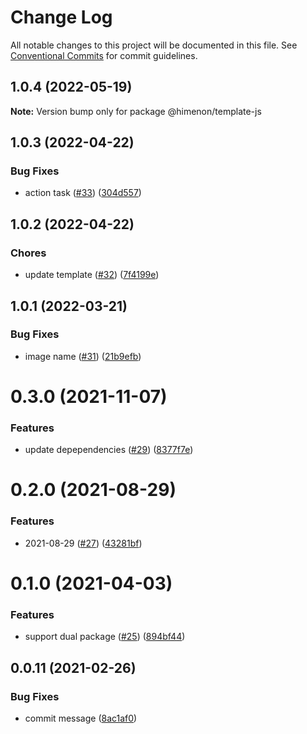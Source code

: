 # Change Log

All notable changes to this project will be documented in this file.
See [Conventional Commits](https://conventionalcommits.org) for commit guidelines.

<a name="1.0.4"></a>

## 1.0.4 (2022-05-19)

**Note:** Version bump only for package @himenon/template-js

<a name="1.0.3"></a>

## 1.0.3 (2022-04-22)

### Bug Fixes

- action task ([#33](https://github.com/Himenon/template-js/issues/33)) ([304d557](https://github.com/Himenon/template-js/commit/304d557))

<a name="1.0.2"></a>

## 1.0.2 (2022-04-22)

### Chores

- update template ([#32](https://github.com/Himenon/template-js/issues/32)) ([7f4199e](https://github.com/Himenon/template-js/commit/7f4199e))

<a name="1.0.1"></a>

## 1.0.1 (2022-03-21)

### Bug Fixes

- image name ([#31](https://github.com/Himenon/template-js/issues/31)) ([21b9efb](https://github.com/Himenon/template-js/commit/21b9efb))

<a name="0.3.0"></a>

# 0.3.0 (2021-11-07)

### Features

- update depependencies ([#29](https://github.com/Himenon/template-js/issues/29)) ([8377f7e](https://github.com/Himenon/template-js/commit/8377f7e))

<a name="0.2.0"></a>

# 0.2.0 (2021-08-29)

### Features

- 2021-08-29 ([#27](https://github.com/Himenon/template-js/issues/27)) ([43281bf](https://github.com/Himenon/template-js/commit/43281bf))

<a name="0.1.0"></a>

# 0.1.0 (2021-04-03)

### Features

- support dual package ([#25](https://github.com/Himenon/template-js/issues/25)) ([894bf44](https://github.com/Himenon/template-js/commit/894bf44))

<a name="0.0.11"></a>

## 0.0.11 (2021-02-26)

### Bug Fixes

- commit message ([8ac1af0](https://github.com/Himenon/template-js/commit/8ac1af0))
